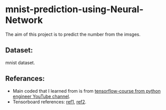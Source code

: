 # mnist-prediction-using-Neural-Network

The aim of this project is to predict the number from the imsges.

## Dataset:
mnist dataset.

## Referances: 

* Main coded that I learned from is from [tensorflow-course from python engineer YouTube channel](https://github.com/python-engineer/tensorflow-course/blob/master/03_nn.py).
* Tensorboard references: [ref1](https://www.tensorflow.org/tensorboard/get_started), [ref2](https://www.tensorflow.org/tensorboard/image_summaries).

